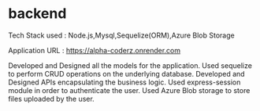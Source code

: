 # backend

Tech Stack used : Node.js,Mysql,Sequelize(ORM),Azure Blob Storage

Application URL : https://alpha-coderz.onrender.com

Developed and Designed all the models for the application.
Used sequelize to perform CRUD operations on the underlying database.
Developed and Designed APIs encapsulating the business logic.
Used express-session module in order to authenticate the user.
Used Azure Blob storage to store files uploaded by the user.

